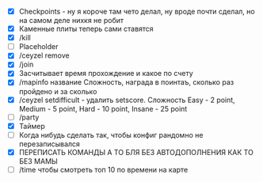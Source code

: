 - [x] Checkpoints - ну я короче там чето делал, ну вроде почти сделал, но на самом деле нихкя не робит
- [x] Каменные плиты теперь сами ставятся
- [x] /kill 
- [ ] Placeholder
- [x] /ceyzel remove
- [x] /join
- [x] Засчитывает время прохождение и какое по счету
- [x] /mapinfo название Сложность, награда в поинтаъ, сколько раз пройдено и за сколько
- [x] /ceyzel setdifficult - удалить setscore. Сложность Easy - 2 point, Medium - 5 point, Hard - 10 point, Insane - 25 point
- [ ] /party
- [x] Таймер
- [ ] Когда нибудь сделать так, чтобы конфиг рандомно не перезаписывался
- [x] ПЕРЕПИСАТЬ КОМАНДЫ А ТО БЛЯ БЕЗ АВТОДОПОЛНЕНИЯ КАК ТО БЕЗ МАМЫ
- [ ] /time чтобы смотреть топ 10 по времени на карте
